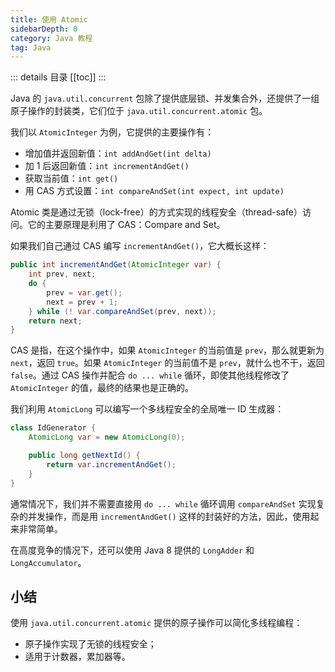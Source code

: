 ```yaml
---
title: 使用 Atomic
sidebarDepth: 0
category: Java 教程
tag: Java
---
```


::: details 目录
[[toc]]
:::


Java 的 `java.util.concurrent` 包除了提供底层锁、并发集合外，还提供了一组原子操作的封装类，它们位于 `java.util.concurrent.atomic` 包。

我们以 `AtomicInteger` 为例，它提供的主要操作有：

- 增加值并返回新值：`int addAndGet(int delta)`
- 加 1 后返回新值：`int incrementAndGet()`
- 获取当前值：`int get()`
- 用 CAS 方式设置：`int compareAndSet(int expect, int update)`

Atomic 类是通过无锁（lock-free）的方式实现的线程安全（thread-safe）访问。它的主要原理是利用了 CAS：Compare and Set。

如果我们自己通过 CAS 编写 `incrementAndGet()`，它大概长这样：

```java
public int incrementAndGet(AtomicInteger var) {
    int prev, next;
    do {
        prev = var.get();
        next = prev + 1;
    } while (! var.compareAndSet(prev, next));
    return next;
}
```

CAS 是指，在这个操作中，如果 `AtomicInteger` 的当前值是 `prev`，那么就更新为 `next`，返回 `true`。如果 `AtomicInteger` 的当前值不是 `prev`，就什么也不干，返回 `false`。通过 CAS 操作并配合 `do ... while` 循环，即使其他线程修改了 `AtomicInteger` 的值，最终的结果也是正确的。

我们利用 `AtomicLong` 可以编写一个多线程安全的全局唯一 ID 生成器：

```java
class IdGenerator {
    AtomicLong var = new AtomicLong(0);

    public long getNextId() {
        return var.incrementAndGet();
    }
}
```

通常情况下，我们并不需要直接用 `do ... while` 循环调用 `compareAndSet` 实现复杂的并发操作，而是用 `incrementAndGet()` 这样的封装好的方法，因此，使用起来非常简单。

在高度竞争的情况下，还可以使用 Java 8 提供的 `LongAdder` 和 `LongAccumulator`。

## 小结

使用 `java.util.concurrent.atomic` 提供的原子操作可以简化多线程编程：

- 原子操作实现了无锁的线程安全；
- 适用于计数器，累加器等。